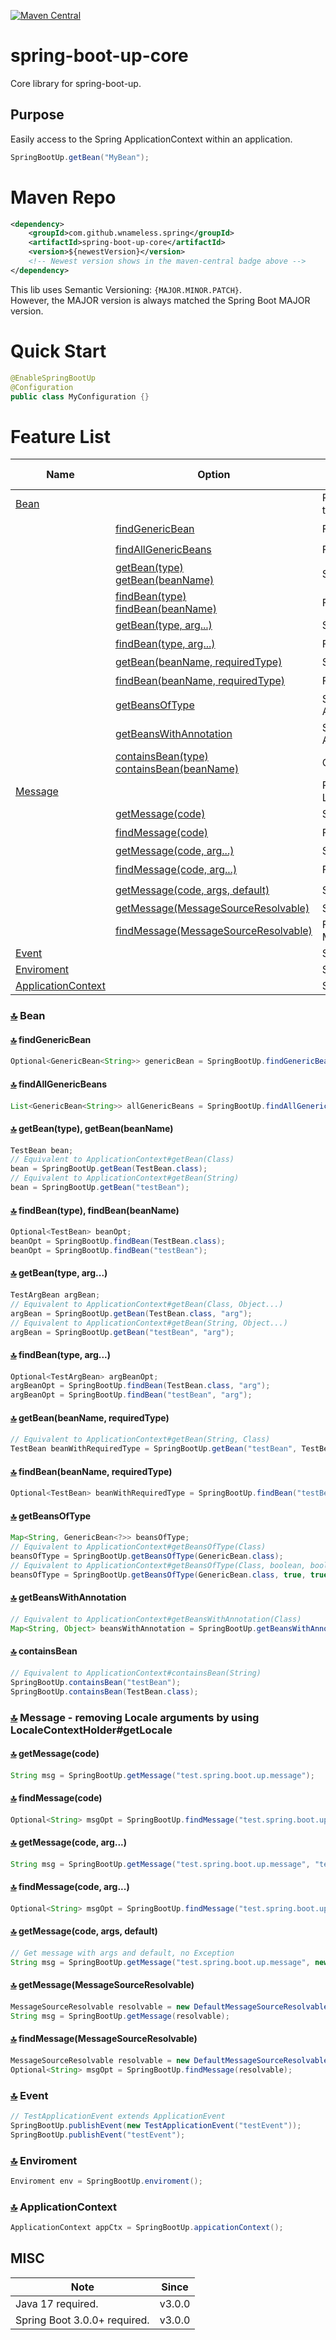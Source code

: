 [![Maven Central](https://maven-badges.herokuapp.com/maven-central/com.github.wnameless.spring/spring-boot-up-core/badge.svg)](https://maven-badges.herokuapp.com/maven-central/com.github.wnameless.spring/spring-boot-up-core)

spring-boot-up-core
=============
Core library for spring-boot-up.

## Purpose
Easily access to the Spring ApplicationContext within an application.
```java
SpringBootUp.getBean("MyBean");
```

# Maven Repo
```xml
<dependency>
	<groupId>com.github.wnameless.spring</groupId>
	<artifactId>spring-boot-up-core</artifactId>
	<version>${newestVersion}</version>
	<!-- Newest version shows in the maven-central badge above -->
</dependency>
```
This lib uses Semantic Versioning: `{MAJOR.MINOR.PATCH}`.<br>
However, the MAJOR version is always matched the Spring Boot MAJOR version.

# Quick Start
```java
@EnableSpringBootUp
@Configuration
public class MyConfiguration {}
```

# Feature List<a id='top'></a>
| Name | Option | Description | Exception-Free | Since |
| --- | --- | --- | --- | --- |
| [Bean](#3.0.0-5) | | Provide methods that return Optional values to prevent exceptions | | v3.0.0 |
| | [findGenericBean](#3.0.0-5.1) | Find an Optional of target generic bean | :heavy_check_mark: | v3.0.0 |
| | [findAllGenericBeans](#3.0.0-5.2) | Find a List of target generic beans | :heavy_check_mark: | v3.0.0 |
| | [getBean(type)<br> getBean(beanName)](#3.0.0-5.3) | Shortcut: ApplicationContext#getBean | | v3.0.0 |
| | [findBean(type)<br> findBean(beanName)](#3.0.0-5.4) | Find an Optional of target bean | :heavy_check_mark: | v3.0.0 |
| | [getBean(type, arg...)](#3.0.0-5.5) | Shortcut: ApplicationContext#getBean | | v3.0.0 |
| | [findBean(type, arg...)](#3.0.0-5.6) | Find an Optional of target bean with args | :heavy_check_mark: | v3.0.0 |
| | [getBean(beanName, requiredType)](#3.0.0-5.7) | Shortcut: ApplicationContext#getBean | | v3.0.0 |
| | [findBean(beanName, requiredType)](#3.0.0-5.8) | Find an Optional of target bean with generics | :heavy_check_mark: | v3.0.0 |
| | [getBeansOfType](#3.0.0-5.9) | Shortcut: ApplicationContext#getBeansOfType | | v3.0.0 |
| | [getBeansWithAnnotation](#3.0.0-5.10) | Shortcut: ApplicationContext#getBeansWithAnnotation | | v3.0.0 |
| | [containsBean(type)<br> containsBean(beanName)](#3.0.0-5.11) | Check bean existence | :heavy_check_mark: | v3.0.0 |
| [Message](#3.0.0-4) | | Remove Locale argument by utilizing LocaleContextHolder#getLocale | | v3.0.0 |
| | [getMessage(code)](#3.0.0-4.1) | Shortcut: ApplicationContext#getMessage | | v3.0.0 |
| | [findMessage(code)](#3.0.0-4.2) | Find an Optional of a message | :heavy_check_mark: | v3.0.0 |
| | [getMessage(code, arg...)](#3.0.0-4.3) | Shortcut: ApplicationContext#getMessage | | v3.0.0 |
| | [findMessage(code, arg...)](#3.0.0-4.4) | Find an Optional of a message with args | :heavy_check_mark: | v3.0.0 |
| | [getMessage(code, args, default)](#3.0.0-4.5) | Shortcut: ApplicationContext#getMessage | :heavy_check_mark: | v3.0.0 |
| | [getMessage(MessageSourceResolvable)](#3.0.0-4.6) | Shortcut: ApplicationContext#getMessage | | v3.0.0 |
| | [findMessage(MessageSourceResolvable)](#3.0.0-4.7) | Find an Optional of a message with MessageSourceResolvable | :heavy_check_mark: | v3.0.0 |
| [Event](#3.0.0-3) | | Shortcut: ApplicationContext#publishEvent | - | v3.0.0 |
| [Enviroment](#3.0.0-2) | | Shortcut: Enviroment | - | v3.0.0 |
| [ApplicationContext](#3.0.0-1) | | Shortcut: ApplicationContext | - | v3.0.0 |

### [:top:](#top) Bean<a id='3.0.0-5'></a>
#### [:top:](#top) findGenericBean<a id='3.0.0-5.1'></a>
```java
Optional<GenericBean<String>> genericBean = SpringBootUp.findGenericBean(GenericBean.class, String.class);
```
#### [:top:](#top) findAllGenericBeans<a id='3.0.0-5.2'></a>
```java
List<GenericBean<String>> allGenericBeans = SpringBootUp.findAllGenericBeans(GenericBean.class, String.class);
```
#### [:top:](#top) getBean(type), getBean(beanName)<a id='3.0.0-5.3'></a>
```java
TestBean bean;
// Equivalent to ApplicationContext#getBean(Class)
bean = SpringBootUp.getBean(TestBean.class);
// Equivalent to ApplicationContext#getBean(String)
bean = SpringBootUp.getBean("testBean");
```
#### [:top:](#top) findBean(type), findBean(beanName)<a id='3.0.0-5.4'></a>
```java
Optional<TestBean> beanOpt;
beanOpt = SpringBootUp.findBean(TestBean.class);
beanOpt = SpringBootUp.findBean("testBean");
```
#### [:top:](#top) getBean(type, arg...)<a id='3.0.0-5.5'></a>
```java
TestArgBean argBean;
// Equivalent to ApplicationContext#getBean(Class, Object...)
argBean = SpringBootUp.getBean(TestBean.class, "arg");
// Equivalent to ApplicationContext#getBean(String, Object...)
argBean = SpringBootUp.getBean("testBean", "arg");
```
#### [:top:](#top) findBean(type, arg...)<a id='3.0.0-5.6'></a>
```java
Optional<TestArgBean> argBeanOpt;
argBeanOpt = SpringBootUp.findBean(TestBean.class, "arg");
argBeanOpt = SpringBootUp.findBean("testBean", "arg");
```
#### [:top:](#top) getBean(beanName, requiredType)<a id='3.0.0-5.7'></a>
```java
// Equivalent to ApplicationContext#getBean(String, Class)
TestBean beanWithRequiredType = SpringBootUp.getBean("testBean", TestBean.class);
```
#### [:top:](#top) findBean(beanName, requiredType)<a id='3.0.0-5.8'></a>
```java
Optional<TestBean> beanWithRequiredType = SpringBootUp.findBean("testBean", TestBean.class);
```
#### [:top:](#top) getBeansOfType<a id='3.0.0-5.9'></a>
```java
Map<String, GenericBean<?>> beansOfType;
// Equivalent to ApplicationContext#getBeansOfType(Class)
beansOfType = SpringBootUp.getBeansOfType(GenericBean.class);
// Equivalent to ApplicationContext#getBeansOfType(Class, boolean, boolean)
beansOfType = SpringBootUp.getBeansOfType(GenericBean.class, true, true);
```
#### [:top:](#top) getBeansWithAnnotation<a id='3.0.0-5.10'></a>
```java
// Equivalent to ApplicationContext#getBeansWithAnnotation(Class)
Map<String, Object> beansWithAnnotation = SpringBootUp.getBeansWithAnnotation(TestAnnotation.class);
```
#### [:top:](#top) containsBean<a id='3.0.0-5.11'></a>
```java
// Equivalent to ApplicationContext#containsBean(String)
SpringBootUp.containsBean("testBean");
SpringBootUp.containsBean(TestBean.class);
```

### [:top:](#top) Message<a id='3.0.0-4'></a> - removing Locale arguments by using LocaleContextHolder#getLocale
#### [:top:](#top) getMessage(code)<a id='3.0.0-4.1'></a>
```java
String msg = SpringBootUp.getMessage("test.spring.boot.up.message");
```
#### [:top:](#top) findMessage(code)<a id='3.0.0-4.2'></a>
```java
Optional<String> msgOpt = SpringBootUp.findMessage("test.spring.boot.up.message");
```
#### [:top:](#top) getMessage(code, arg...)<a id='3.0.0-4.3'></a>
```java
String msg = SpringBootUp.getMessage("test.spring.boot.up.message", "test");
```
#### [:top:](#top) findMessage(code, arg...)<a id='3.0.0-4.4'></a>
```java
Optional<String> msgOpt = SpringBootUp.findMessage("test.spring.boot.up.message", "test");
```
#### [:top:](#top) getMessage(code, args, default)<a id='3.0.0-4.5'></a>
```java
// Get message with args and default, no Exception
String msg = SpringBootUp.getMessage("test.spring.boot.up.message", new Object[] {"test"}, ""));
```
#### [:top:](#top) getMessage(MessageSourceResolvable)<a id='3.0.0-4.6'></a>
```java
MessageSourceResolvable resolvable = new DefaultMessageSourceResolvable("test.spring.boot.up.message");
String msg = SpringBootUp.getMessage(resolvable);
```
#### [:top:](#top) findMessage(MessageSourceResolvable)<a id='3.0.0-4.7'></a>
```java
MessageSourceResolvable resolvable = new DefaultMessageSourceResolvable("test.spring.boot.up.message");
Optional<String> msgOpt = SpringBootUp.findMessage(resolvable);
```

### [:top:](#top) Event<a id='3.0.0-3'></a>
```java
// TestApplicationEvent extends ApplicationEvent
SpringBootUp.publishEvent(new TestApplicationEvent("testEvent"));
SpringBootUp.publishEvent("testEvent");
```

### [:top:](#top) Enviroment<a id='3.0.0-2'></a>
```java
Enviroment env = SpringBootUp.enviroment();
```

### [:top:](#top) ApplicationContext<a id='3.0.0-1'></a>
```java
ApplicationContext appCtx = SpringBootUp.appicationContext();
```

## MISC
| Note | Since |
| --- | --- |
| Java 17 required. | v3.0.0 |
| Spring Boot 3.0.0+ required. | v3.0.0 |
